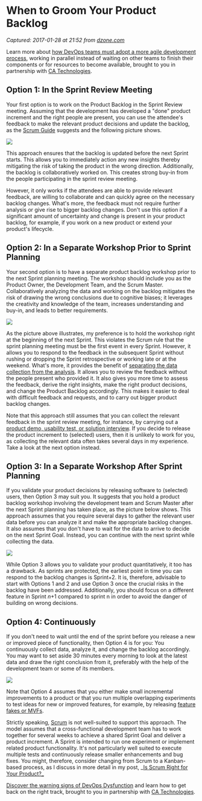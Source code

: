 # When to Groom Your Product Backlog

_Captured: 2017-01-28 at 21:52 from [dzone.com](https://dzone.com/articles/when-to-groom-your-product-backlog?edition=265887&utm_source=Daily%20Digest&utm_medium=email&utm_campaign=dd%202017-01-28)_

Learn more about [how DevOps teams must adopt a more agile development process](https://dzone.com/go?i=148026&u=https%3A%2F%2Fwww.ca.com%2Fus%2Fcollateral%2Febook%2Fexploring-the-tools-that-make-agile-parallel-development-possible.register.html%3Fmrm%3D540542%26cid%3DNA-DSP-ABUS-ACM-000195-00001285-000000492%26aid%3D00702), working in parallel instead of waiting on other teams to finish their components or for resources to become available, brought to you in partnership with [CA Technologies](https://dzone.com/go?i=148026&u=https%3A%2F%2Fwww.ca.com%2Fus%2Fcollateral%2Febook%2Fexploring-the-tools-that-make-agile-parallel-development-possible.register.html%3Fmrm%3D540542%26cid%3DNA-DSP-ABUS-ACM-000195-00001285-000000492%26aid%3D00702).

## Option 1: In the Sprint Review Meeting

Your first option is to work on the Product Backlog in the Sprint Review meeting. Assuming that the development has developed a "done" product increment and the right people are present, you can use the attendee's feedback to make the relevant product decisions and update the backlog, as the [Scrum Guide](http://www.scrumguides.org/scrum-guide.html) suggests and the following picture shows.

![](http://www.romanpichler.com/wp-content/uploads/2012/04/GroomingOption1-300x165.png)

This approach ensures that the backlog is updated before the next Sprint starts. This allows you to immediately action any new insights thereby mitigating the risk of taking the product in the wrong direction. Additionally, the backlog is collaboratively worked on. This creates strong buy-in from the people participating in the sprint review meeting.

However, it only works if the attendees are able to provide relevant feedback, are willing to collaborate and can quickly agree on the necessary backlog changes. What's more, the feedback must not require further analysis or give rise to bigger backlog changes. Don't use this option if a significant amount of uncertainty and change is present in your product backlog, for example, if you work on a new product or extend your product's lifecycle.

## Option 2: In a Separate Workshop Prior to Sprint Planning

Your second option is to have a separate product backlog workshop prior to the next Sprint planning meeting. The workshop should include you as the Product Owner, the Development Team, and the Scrum Master. Collaboratively analyzing the data and working on the backlog mitigates the risk of drawing the wrong conclusions due to cognitive biases; it leverages the creativity and knowledge of the team, increases understanding and buy-in, and leads to better requirements.

![](http://www.romanpichler.com/wp-content/uploads/2012/04/GroomingOption2-1-300x164.png)

As the picture above illustrates, my preference is to hold the workshop right at the beginning of the next Sprint. This violates the Scrum rule that the sprint planning meeting must be the first event in every Sprint. However, it allows you to respond to the feedback in the subsequent Sprint without rushing or dropping the Sprint retrospective or working late or at the weekend. What's more, it provides the benefit of [separating the data collection from the analysis](http://www.romanpichler.com/blog/data-analysis-tips-product-managers-product-owners/). It allows you to review the feedback without the people present who provided it. It also gives you more time to assess the feedback, derive the right insights, make the right product decisions, and change the Product Backlog accordingly. This makes it easier to deal with difficult feedback and requests, and to carry out bigger product backlog changes.

Note that this approach still assumes that you can collect the relevant feedback in the sprint review meeting, for instance, by carrying out a [product demo, usability test, or solution interview](http://www.romanpichler.com/blog/beyond-product-demo-validation-techniques-in-scrum/). If you decide to release the product increment to (selected) users, then it is unlikely to work for you, as collecting the relevant data often takes several days in my experience. Take a look at the next option instead.

## Option 3: In a Separate Workshop After Sprint Planning

If you validate your product decisions by releasing software to (selected) users, then Option 3 may suit you. It suggests that you hold a product backlog workshop involving the development team and Scrum Master after the next Sprint planning has taken place, as the picture below shows. This approach assumes that you require several days to gather the relevant user data before you can analyze it and make the appropriate backlog changes. It also assumes that you don't have to wait for the data to arrive to decide on the next Sprint Goal. Instead, you can continue with the next sprint while collecting the data.

![](http://www.romanpichler.com/wp-content/uploads/2012/04/GroomingOption3-1.png)

While Option 3 allows you to validate your product quantitatively, it too has a drawback. As sprints are protected, the earliest point in time you can respond to the backlog changes is Sprint+2. It is, therefore, advisable to start with Options 1 and 2 and use Option 3 once the crucial risks in the backlog have been addressed. Additionally, you should focus on a different feature in Sprint _n_+1 compared to sprint n in order to avoid the danger of building on wrong decisions.

## Option 4: Continuously

If you don't need to wait until the end of the sprint before you release a new or improved piece of functionality, then Option 4 is for you: You continuously collect data, analyze it, and change the backlog accordingly. You may want to set aside 30 minutes every morning to look at the latest data and draw the right conclusion from it, preferably with the help of the development team or some of its members.

![](http://www.romanpichler.com/wp-content/uploads/2012/04/GroomingOption4-300x166.png)

Note that Option 4 assumes that you either make small incremental improvements to a product or that you run multiple overlapping experiments to test ideas for new or improved features, for example, by releasing [feature fakes or MVFs](http://www.romanpichler.com/blog/minimum-viable-product-mvp-minimum-viable-feature/).

Strictly speaking, [Scrum](http://www.romanpichler.com/blog/the-scrum-cycle/) is not well-suited to support this approach. The model assumes that a cross-functional development team has to work together for several weeks to achieve a shared Sprint Goal and deliver a product increment. A Sprint is intended to run one experiment or implement related product functionality. It's not particularly well suited to execute multiple tests and continuously release smaller enhancements and bug fixes. You might, therefore, consider changing from Scrum to a Kanban-based process, as I discuss in more detail in my post, _[Is Scrum Right for Your Product?_](http://www.romanpichler.com/blog/is-scrum-right-for-your-product/)

[Discover the warning signs of DevOps Dysfunction](https://dzone.com/go?i=148027&u=http%3A%2F%2Ftransform.ca.com%2Fpragmatic-guide-to-devops.html%3Fmrm%3D540542%26cid%3DNA-DSP-ABUS-ACM-000195-00001286-000000493%26aid%3D00702) and learn how to get back on the right track, brought to you in partnership with [CA Technologies](https://dzone.com/go?i=148027&u=http%3A%2F%2Ftransform.ca.com%2Fpragmatic-guide-to-devops.html%3Fmrm%3D540542%26cid%3DNA-DSP-ABUS-ACM-000195-00001286-000000493%26aid%3D00702).
